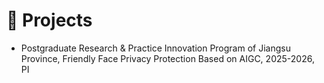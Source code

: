# 📂 Projects

- Postgraduate Research & Practice Innovation Program of Jiangsu Province, Friendly Face Privacy Protection Based on AIGC, 2025-2026, PI
  
<!--- Postgraduate Research & Practice Innovation Program of NUAA with Excellent Finishes, Face Privacy Protection with Preserved Identification Utility, 2022-2023, PI
- Undergraduate Training Programs for Innovation and Entrepreneurship of Anhui Province with Excellent Finishes, Personalized Learning Resource Recommendation Based on User Modeling, 2019-2021, PI  -->
